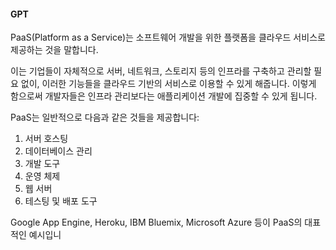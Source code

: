 #### GPT
PaaS(Platform as a Service)는 소프트웨어 개발을 위한 플랫폼을 클라우드 서비스로 제공하는 것을 말합니다.

이는 기업들이 자체적으로 서버, 네트워크, 스토리지 등의 인프라를 구축하고 관리할 필요 없이, 이러한 기능들을 클라우드 기반의 서비스로 이용할 수 있게 해줍니다. 이렇게 함으로써 개발자들은 인프라 관리보다는 애플리케이션 개발에 집중할 수 있게 됩니다.

PaaS는 일반적으로 다음과 같은 것들을 제공합니다:

1. 서버 호스팅
2. 데이터베이스 관리
3. 개발 도구
4. 운영 체제
5. 웹 서버
6. 테스팅 및 배포 도구

Google App Engine, Heroku, IBM Bluemix, Microsoft Azure 등이 PaaS의 대표적인 예시입니